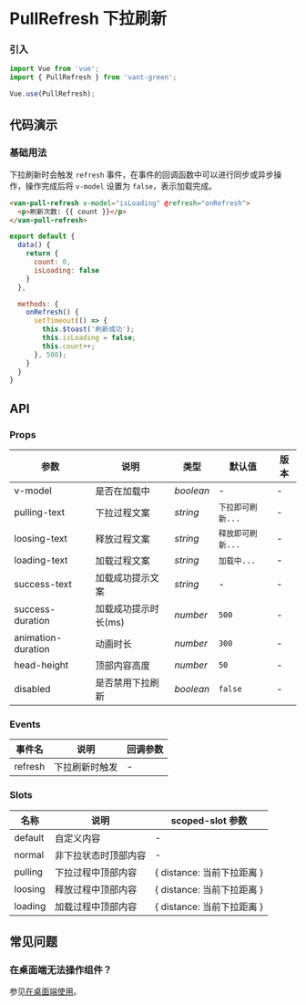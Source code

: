 # PullRefresh 下拉刷新

### 引入

``` javascript
import Vue from 'vue';
import { PullRefresh } from 'vant-green';

Vue.use(PullRefresh);
```

## 代码演示

### 基础用法

下拉刷新时会触发 `refresh` 事件，在事件的回调函数中可以进行同步或异步操作，操作完成后将 `v-model` 设置为 `false`，表示加载完成。

```html
<van-pull-refresh v-model="isLoading" @refresh="onRefresh">
  <p>刷新次数: {{ count }}</p>
</van-pull-refresh>
```

```javascript
export default {
  data() {
    return {
      count: 0,
      isLoading: false
    }
  },

  methods: {
    onRefresh() {
      setTimeout(() => {
        this.$toast('刷新成功');
        this.isLoading = false;
        this.count++;
      }, 500);
    }
  }
}
```

## API

### Props

| 参数 | 说明 | 类型 | 默认值 | 版本 |
|------|------|------|------|------|
| v-model | 是否在加载中 | *boolean* | - | - |
| pulling-text | 下拉过程文案 | *string* | `下拉即可刷新...` | - |
| loosing-text | 释放过程文案 | *string* | `释放即可刷新...` | - |
| loading-text | 加载过程文案 | *string* | `加载中...` | - |
| success-text | 加载成功提示文案 | *string* | - | - |
| success-duration | 加载成功提示时长(ms) | *number* | `500` | - |
| animation-duration | 动画时长 | *number* | `300` | - |
| head-height | 顶部内容高度 | *number* | `50` | - |
| disabled | 是否禁用下拉刷新 | *boolean* | `false` | - |

### Events

| 事件名 | 说明 | 回调参数 |
|------|------|------|
| refresh | 下拉刷新时触发 | - |

### Slots

| 名称 | 说明 | scoped-slot 参数 |
|------|------|------|
| default | 自定义内容 | - |
| normal | 非下拉状态时顶部内容 | - |
| pulling | 下拉过程中顶部内容 | { distance: 当前下拉距离 } |
| loosing | 释放过程中顶部内容 | { distance: 当前下拉距离 } |
| loading | 加载过程中顶部内容 | { distance: 当前下拉距离 } |

## 常见问题

### 在桌面端无法操作组件？

参见[在桌面端使用](#/zh-CN/quickstart#zai-zhuo-mian-duan-shi-yong)。
